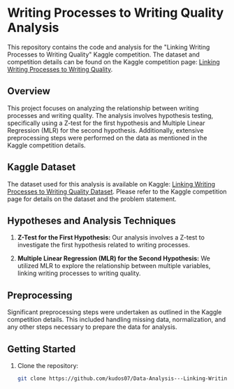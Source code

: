 # Writing Processes to Writing Quality Analysis

This repository contains the code and analysis for the "Linking Writing Processes to Writing Quality" Kaggle competition. The dataset and competition details can be found on the Kaggle competition page: [Linking Writing Processes to Writing Quality](https://www.kaggle.com/competitions/linking-writing-processes-to-writing-quality).

## Overview

This project focuses on analyzing the relationship between writing processes and writing quality. The analysis involves hypothesis testing, specifically using a Z-test for the first hypothesis and Multiple Linear Regression (MLR) for the second hypothesis. Additionally, extensive preprocessing steps were performed on the data as mentioned in the Kaggle competition details.

## Kaggle Dataset

The dataset used for this analysis is available on Kaggle: [Linking Writing Processes to Writing Quality Dataset](https://www.kaggle.com/competitions/linking-writing-processes-to-writing-quality). Please refer to the Kaggle competition page for details on the dataset and the problem statement.

## Hypotheses and Analysis Techniques

1. **Z-Test for the First Hypothesis:** Our analysis involves a Z-test to investigate the first hypothesis related to writing processes.

2. **Multiple Linear Regression (MLR) for the Second Hypothesis:** We utilized MLR to explore the relationship between multiple variables, linking writing processes to writing quality.

## Preprocessing

Significant preprocessing steps were undertaken as outlined in the Kaggle competition details. This included handling missing data, normalization, and any other steps necessary to prepare the data for analysis.

## Getting Started

1. Clone the repository:

   ```bash
   git clone https://github.com/kudos07/Data-Analysis---Linking-Writing-processes-to-Writing-Quality.git
